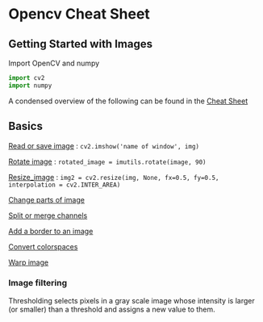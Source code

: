 # Opencv Cheat Sheet

## Getting Started with Images
Import OpenCV and numpy

```python
import cv2
import numpy
```

A condensed overview of the following can be found in the
[Cheat Sheet](OpenCVCheatSheet.pdf)

## Basics

[Read or save image](opencv-read-and-save-images.md) : ```cv2.imshow('name of window', img)```

[Rotate image](opencv-rotate-image.md) : ```rotated_image = imutils.rotate(image, 90)```  

[Resize_image](opencv-resize-image.md) : ```img2 = cv2.resize(img, None, fx=0.5, fy=0.5, interpolation = cv2.INTER_AREA)```

[Change parts of image](opencv-change-parts-of-image.md)

[Split or merge channels](opencv-split-merge-channels.md)

[Add a border to an image](opencv-add-border.md)

[Convert colorspaces](opencv-convert-colorspaces.md)

[Warp image](opencv-warp-image.md)

### Image filtering
Thresholding selects pixels in a gray scale image whose intensity is larger (or smaller) than a threshold and assigns a new value to them.
